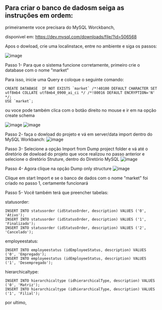 ## Para criar o banco de dadosm seiga as instruções em ordem:

primeiramente voce precisara do MySQL Worckbanch,

disponivel em: https://dev.mysql.com/downloads/file/?id=506568

Apos o dowload, crie uma localinstace, entre no ambiente e siga os passos:

![image](https://user-images.githubusercontent.com/50975425/131742377-76f63812-97f4-4047-90a3-9740524175b9.png)

Passo 1- Para que o sistema funcione corretamente, primeiro crie o database com o nome "market"

Para isso, inicie uma Query e coloque o seguinte comando:
```
CREATE DATABASE  IF NOT EXISTS `market` /*!40100 DEFAULT CHARACTER SET utf8mb4 COLLATE utf8mb4_0900_ai_ci */ /*!80016 DEFAULT ENCRYPTION='N' */;
USE `market`;
```

ou voce pode também clica com o botão direito no mouse e ir em na opção create schema

![image](https://user-images.githubusercontent.com/50975425/131745163-7495305c-8699-4742-b41b-e90558cb7e16.png)
![image](https://user-images.githubusercontent.com/50975425/131745226-e09f0530-0a36-411b-830e-a7553b9c9d65.png)

Passo 2- faça o dowload do projeto e vá em server/data import dentro do MySQL Workbanch:
![image](https://user-images.githubusercontent.com/50975425/131742004-6e608d9a-fd22-4431-bcfa-d2fccf5b3e3d.png)

Passo 3- Selecione a opção Import from Dump project folder e vá até o diretório de dowload do projeto que voce realizou no passo anterior e selecione o diretório Struture, dentro do Diretório MySQL
![image](https://user-images.githubusercontent.com/50975425/131743255-83aaa249-a11c-40df-888b-2178a217adfc.png)

Passo 4- Agora clique na opção Dump only structure
![image](https://user-images.githubusercontent.com/50975425/131743371-27f00a27-a0d6-4c89-8d9c-ee59a45e0ece.png)

Clique em start Import e se o banco de dados com o nome "market" foi criado no passo 1, certamente funcionará


Passo 5- Você também terá que preencher tabelas:

statusorder:
```
INSERT INTO statusorder (idStatusOrder, description) VALUES ('0', 'Ativo');
INSERT INTO statusorder (idStatusOrder, description) VALUES ('1', 'Finalizado');
INSERT INTO statusorder (idStatusOrder, description) VALUES ('2', 'Cancelado');
```

employeestatus:
```
INSERT INTO employeestatus (idEmployeeStatus, description) VALUES ('0', 'Empregado');
INSERT INTO employeestatus (idEmployeeStatus, description) VALUES ('1', 'Desempregado');
```

hierarchicaltype:
```
INSERT INTO hierarchicaltype (idhierarchicalType, description) VALUES ('0', 'Matriz');
INSERT INTO hierarchicaltype (idhierarchicalType, description) VALUES ('1', 'Filial');
```
por ultimo, 
